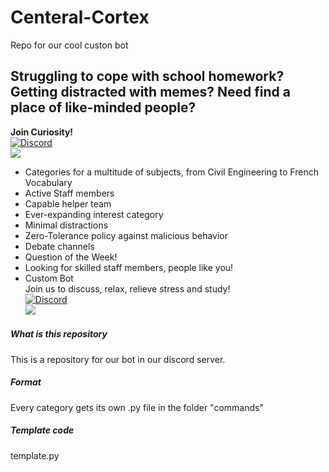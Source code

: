 # Centeral-Cortex
Repo for our cool custon bot
## Struggling to cope with school homework? Getting distracted with memes? Need find a place of like-minded people?
**Join Curiosity!**\
[![Discord](https://img.shields.io/discord/707698452066205867?label=JOIN%20CURIOSITY&style=for-the-badge)](https://discord.gg/mKJtFfY)\
[![](images/selfie1.png)](https://discord.gg/mKJtFfY)
- Categories for a multitude of subjects, from Civil Engineering to French Vocabulary
- Active Staff members
- Capable helper team
- Ever-expanding interest category
- Minimal distractions
- Zero-Tolerance policy against malicious behavior
- Debate channels
- Question of the Week!
- Looking for skilled staff members, people like you!
- Custom Bot
\
Join us to discuss, relax, relieve stress and study!\
[![Discord](https://img.shields.io/discord/707698452066205867?label=JOIN%20CURIOSITY&style=for-the-badge)](https://discord.gg/mKJtFfY)\
[![](images/selfie.png)](https://discord.gg/mKJtFfY)
##### What is this repository
This is a repository for our bot in our discord server.
##### Format
Every category gets its own .py file in the folder "commands"
##### Template code
template.py
